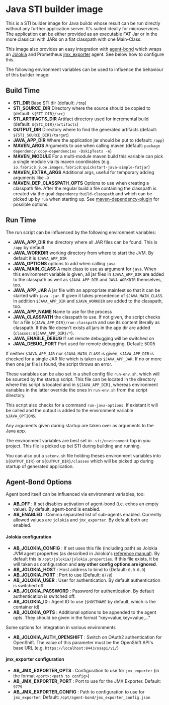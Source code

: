 # Java STI builder image

This is a STI builder image for Java builds whose result can be run
directly without any further application server. It's suited ideally
for microservices. The application can be either provided as an
executable FAT Jar or in the more classical with JARs on a flat
classpath with one Main-Class.

This image also provides an easy integration with [agent-bond][1]
which wraps an [Jolokia][2] and Prometheus [jmx_exporter][3]
agent. See below how to configure this.

The following environment variables can be used to influence the
behaviour of this builder image:

## Build Time

* **STI_DIR** Base STI dir (default: `/tmp`)
* **STI_SOURCE_DIR** Directory where the source should be copied to (default: `${STI_DIR}/src`)
* **STI_ARTIFACTS_DIR** Artifact directory used for incremental build (default: `${STI_DIR}/artifacts`)
* **OUTPUT_DIR** Directory where to find the generated artifacts (default: `${STI_SOURCE_DIR}/target`)
* **JAVA_APP_DIR** Where the application jar should be put to (default: `/app`)
* **MAVEN_ARGS** Arguments to use when calling maven (default: `package dependency:copy-dependencies -DskipTests -e`)
* **MAVEN_MODULE** For a multi-module maven build this variable can pick a single module via its maven coordinates 
  (e.g. `io.fabric8.jube.images.fabric8:quickstart-java-simple-fatjar`)
* **MAVEN_EXTRA_ARGS** Additional args, useful for temporary adding arguments like `-X`
* **MAVEN_DEP_CLASSPATH_OPTS** Options to use when creating a classpath file. After the regular build a file containing 
  the classpath is created via the goal `dependency:build-classpath` and which can be picked up by `run` when starting up.
  See [maven-dependency-plugin](https://maven.apache.org/plugins/maven-dependency-plugin/build-classpath-mojo.html) 
  for possible options.

## Run Time

The run script can be influenced by the following environment variables:

* **JAVA_APP_DIR** the directory where all JAR files can be
  found. This is `/app` by default.
* **JAVA_WORKDIR** working directory from where to start the JVM. By
  default it is `$JAVA_APP_DIR`
* **JAVA_OPTIONS** options to add when calling `java`
* **JAVA_MAIN_CLASS** A main class to use as argument for `java`. When
  this environment variable is given, all jar files in `$JAVA_APP_DIR`
  are added to the classpath as well as `$JAVA_APP_DIR` and
  `JAVA_WORKDIR` themselves, too.
* **JAVA_APP_JAR** A jar file with an appropriate mainfest so that it
  can be started with `java -jar`. If given it takes precedence of
  `$JAVA_MAIN_CLASS`. In addition `$JAVA_APP_DIR` and `$JAVA_WORKDIR`
  are added to the classpath, too. 
* **JAVA_APP_NAME** Name to use for the process
* **JAVA_CLASSPATH** the classpath to use. If not given, the script checks 
  for a file `${JAVA_APP_DIR}/run-classpath` and use its content literally 
  as classpath. If this file doesn't exists all jars in the app dir are 
  added (`classes:${JAVA_APP_DIR}/*`). 
* **JAVA_ENABLE_DEBUG** If set remote debugging will be switched on
* **JAVA_DEBUG_PORT** Port used for remote debugging. Default: 5005


If neither `$JAVA_APP_JAR` nor `$JAVA_MAIN_CLASS` is given,
`$JAVA_APP_DIR` is checked for a single JAR file which is taken as
`$JAVA_APP_JAR`. If no or more then one jar file is found, the script
throws an error. 

These variables can be also set in a
shell config file `run-env.sh`, which will be sourced by 
the startup script. This file can be located in the directory where 
this script is located and in `${JAVA_APP_DIR}`, whereas environment 
variables in the latter override the ones in `run-env.sh` from the script 
directory.

This script also checks for a command `run-java-options`. If existant it will be
called and the output is added to the environment variable `$JAVA_OPTIONS`.

Any arguments given during startup are taken over as arguments to the
Java app. 

The environment variables are best set in `.sti/environment` top in
you project. This file is picked up bei STI during building and running.  

You can also put a `setenv.sh` file holding theses environment variables into `${OUTPUT_DIR}` or
`${OUTPUT_DIR}/classes` which will be picked up during startup of generated application.  

## Agent-Bond Options

Agent bond itself can be influenced via environment variables, too: 

* **AB_OFF** : If set disables activation of agent-bond (i.e. echos an empty value). By default, agent-bond is enabled.
* **AB_ENABLED** : Comma separated list of sub-agents enabled. Currently allowed values are `jolokia` and `jmx_exporter`. 
  By default both are enabled.


#### Jolokia configuration

* **AB_JOLOKIA_CONFIG** : If set uses this file (including path) as Jolokia JVM agent properties (as described 
  in Jolokia's [reference manual](http://www.jolokia.org/reference/html/agents.html#agents-jvm)). 
  By default this is `/opt/jolokia/jolokia.properties`. If this file exists, it be will taken 
  as configuration and **any other config options are ignored**.  
* **AB_JOLOKIA_HOST** : Host address to bind to (Default: `0.0.0.0`)
* **AB_JOLOKIA_PORT** : Port to use (Default: `8778`)
* **AB_JOLOKIA_USER** : User for authentication. By default authentication is switched off.
* **AB_JOLOKIA_PASSWORD** : Password for authentication. By default authentication is switched off.
* **AB_JOLOKIA_ID** : Agent ID to use (`$HOSTNAME` by default, which is the container id)
* **AB_JOLOKIA_OPTS**  : Additional options to be appended to the agent opts. They should be given in the format 
  "key=value,key=value,..."

Some options for integration in various environments

* **AB_JOLOKIA_AUTH_OPENSHIFT** : Switch on OAuth2 authentication for OpenShift. The value of this parameter must be the OpenShift API's 
  base URL (e.g. `https://localhost:8443/osapi/v1/`)

#### jmx_exporter configuration 

* **AB_JMX_EXPORTER_OPTS** : Configuration to use for `jmx_exporter` (in the format `<port>:<path to config>`)
* **AB_JMX_EXPORTER_PORT** : Port to use for the JMX Exporter. Default: `9779`
* **AB_JMX_EXPORTER_CONFIG** : Path to configuration to use for `jmx_exporter`: Default: `/opt/agent-bond/jmx_exporter_config.json`



[1]: https://github.com/fabric8io/agent-bond
[2]: https://github.com/rhuss/jolokia
[3]: https://github.com/prometheus/jmx_exporter
